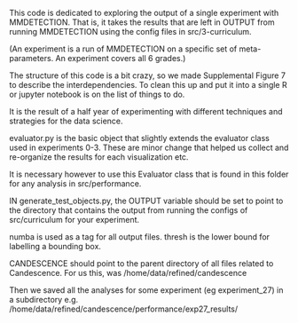 This code is dedicated to exploring the output of a single experiment with MMDETECTION. That is, it takes the results that are left in
OUTPUT from running MMDETECTION using the config files in src/3-curriculum.

(An experiment is a run of MMDETECTION on a specific set of meta-parameters. An experiment covers all 6 grades.)

The structure of this code is a bit crazy, so we made Supplemental Figure 7 to describe the interdependencies. To clean this up and put it into a single R or jupyter notebook is on the list of things to do. 

It is the result of a half year of experimenting with different techniques and strategies for the data science.

evaluator.py is the basic object that slightly extends the evaluator class used in experiments 0-3. These are minor change that helped us collect and re-organize the results for each visualization etc.

It is necessary however to use this Evaluator class that is found in this folder for any analysis in src/performance.

IN generate_test_objects.py, the OUTPUT variable should be set to point to the directory that contains the output from running the configs of src/curriculum for your experiment.


numba is used as a tag for all output files. 
thresh is the lower bound for labelling a bounding box.

CANDESCENCE should point to the parent directory of all files related to Candescence. 
For us this, was
/home/data/refined/candescence

Then we saved all the analyses for some experiment (eg experiment_27) in a subdirectory
e.g. /home/data/refined/candescence/performance/exp27_results/


